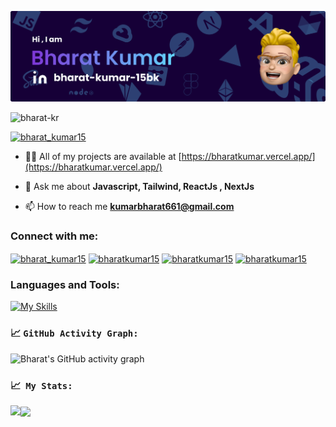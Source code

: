 [![MasterHead](./mainCover.png)](https://bharatkumar.vercel.app/)

<p align="left"> <img src="https://komarev.com/ghpvc/?username=bharat-kr&label=Profile%20views&color=0e75b6&style=flat" alt="bharat-kr" /> </p>

<p align="left"> <a href="https://twitter.com/bharat_kumar15" target="blank"><img src="https://img.shields.io/twitter/follow/bharat_kumar15?logo=twitter&style=for-the-badge" alt="bharat_kumar15" /></a> </p>

- 👨‍💻 All of my projects are available at [https://bharatkumar.vercel.app/](https://bharatkumar.vercel.app/)

- 💬 Ask me about **Javascript, Tailwind, ReactJs , NextJs**

- 📫 How to reach me **kumarbharat661@gmail.com**

<h3 align="left">Connect with me:</h3>
<p align="left">
<a href="https://twitter.com/bharat_kumar15" target="blank"><img align="center" src="https://raw.githubusercontent.com/rahuldkjain/github-profile-readme-generator/master/src/images/icons/Social/twitter.svg" alt="bharat_kumar15" height="30" width="40" /></a>
<a href="https://www.codechef.com/users/bharatkumar15" target="blank"><img align="center" src="https://cdn.jsdelivr.net/npm/simple-icons@3.1.0/icons/codechef.svg" alt="bharatkumar15" height="30" width="40" /></a>
<a href="https://www.hackerrank.com/bharatkumar15" target="blank"><img align="center" src="https://raw.githubusercontent.com/rahuldkjain/github-profile-readme-generator/master/src/images/icons/Social/hackerrank.svg" alt="bharatkumar15" height="30" width="40" /></a>
<a href="https://codeforces.com/profile/bharatkumar15" target="blank"><img align="center" src="https://cdn.jsdelivr.net/npm/simple-icons@3.0.1/icons/codeforces.svg" alt="bharatkumar15" height="30" width="40" /></a>
</p>

<h3 align="left">Languages and Tools:</h3>

[![My Skills](https://skillicons.dev/icons?i=c,cpp,js,python,solidity,react,nodejs,tailwind,bootstrap,sass,git,express,mongo,mysql,figma,redis,postman,aws&perline=6)](https://skillicons.dev)

<!--   GitHub stats graph -->

### 📈 `GitHub Activity Graph:`

![Bharat's GitHub activity graph](https://github-readme-activity-graph.vercel.app/graph?username=Bharat-kr&theme=react&hide_border=true)

### 📈&nbsp; `My Stats:`

<p display="flex" width="100%">
  <a href="https://github.com/Bharat-kr">
  <img align="left" height="160" src="https://github-readme-stats-eight-theta.vercel.app/api/top-langs/?username=Bharat-kr&custom_title=Most%20Used%20Languages&theme=react&hide_border=true&area=true&layout=compact" />
  </a>
  <img align="center" height="160" src="https://github-readme-stats.vercel.app/api?username=Bharat-kr&show_icons=true&custom_title=Github%20Stats&theme=react&hide_border=true&area=true" />
</p>
<!-- 
<p><img align="center" src="https://github-readme-streak-stats.herokuapp.com/?user=bharat-kr&theme=react&hide_border=true&" alt="bharat-kr" /></p> -->

